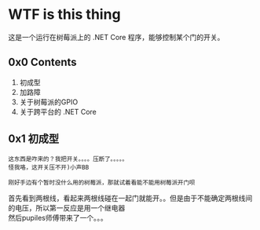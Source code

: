 # WTF is this thing

这是一个运行在树莓派上的 .NET Core 程序，能够控制某个门的开关。

## 0x0 Contents

1. 初成型
2. 加路障
3. 关于树莓派的GPIO
4. 关于跨平台的 .NET Core

## 0x1 初成型

    这东西是咋来的？我把开关。。。。压断了。。。。。  
    怪我咯，这开关压不开)小声BB  

    刚好手边有个暂时没什么用的树莓派，那就试着看能不能用树莓派开门呗  

首先看到两根线，看起来两根线碰在一起门就能开。。但是由于不能确定两根线间的电压，所以第一反应是用一个继电器  
然后pupiles师傅带来了一个。。。
